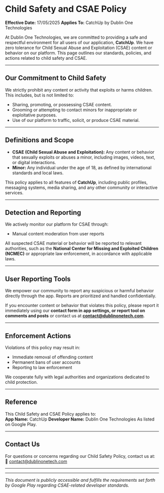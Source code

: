 # Child Safety and CSAE Policy

**Effective Date:** 17/05/2025
**Applies To:** CatchUp by Dublin One Technologies

At Dublin One Technologies, we are committed to providing a safe and respectful environment for all users of our application, **CatchUp**. We have zero tolerance for Child Sexual Abuse and Exploitation (CSAE) content or behavior on our platform. This page outlines our standards, policies, and actions related to child safety and CSAE.

---

## Our Commitment to Child Safety

We strictly prohibit any content or activity that exploits or harms children. This includes, but is not limited to:

- Sharing, promoting, or possessing CSAE content.
- Grooming or attempting to contact minors for inappropriate or exploitative purposes.
- Use of our platform to traffic, solicit, or produce CSAE material.

---

## Definitions and Scope

- **CSAE (Child Sexual Abuse and Exploitation):** Any content or behavior that sexually exploits or abuses a minor, including images, videos, text, or digital interactions.
- **Minor:** Any individual under the age of 18, as defined by international standards and local laws.

This policy applies to all features of **CatchUp**, including public profiles, messaging systems, media sharing, and any other community or interactive services.

---

## Detection and Reporting

We actively monitor our platform for CSAE through:

- Manual content moderation from user reports

All suspected CSAE material or behavior will be reported to relevant authorities, such as the **National Center for Missing and Exploited Children (NCMEC)** or appropriate law enforcement, in accordance with applicable laws.

---

## User Reporting Tools

We empower our community to report any suspicious or harmful behavior directly through the app. Reports are prioritized and handled confidentially.

If you encounter content or behavior that violates this policy, please report it immediately using our **contact form in app settings, or report tool on comments and posts** or contact us at **contact@dublinonetech.com**.

---

## Enforcement Actions

Violations of this policy may result in:

- Immediate removal of offending content  
- Permanent bans of user accounts  
- Reporting to law enforcement

We cooperate fully with legal authorities and organizations dedicated to child protection.

---

## Reference

This Child Safety and CSAE Policy applies to:  
**App Name:** CatchUp
**Developer Name:** Dublin One Technologies 
As listed on Google Play.

---

## Contact Us

For questions or concerns regarding our Child Safety Policy, contact us at:  
📧 contact@dublinonetech.com

---


---

_This document is publicly accessible and fulfills the requirements set forth by Google Play regarding CSAE-related developer standards._

